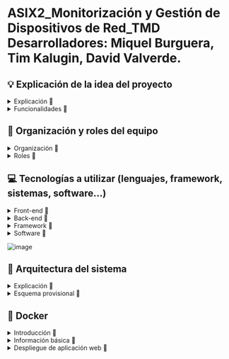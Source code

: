 # ASIX2_Monitorización y Gestión de Dispositivos de Red_TMD <br> Desarrolladores: Miquel Burguera, Tim Kalugin, David Valverde.

## 💡  Explicación de la idea del proyecto
<details>
  <summary>Explicación 🔽</summary>
Monitorización y Gestión de Dispositivos de Red

Este proyecto desarrolla una **aplicación web** destinada al **análisis de redes** y la **gestión de dispositivos** en infraestructuras empresariales. La plataforma ofrece un **dashboard interactivo** que permite monitorizar en tiempo real el **uso de CPU y memoria** de dispositivos de red como routers y switches, así como el **ancho de banda consumido** por los clientes y la identificación de **dispositivos conectados** mediante DHCP. Además, facilita la **configuración remota** de servidores DHCP y DNS, y la **gestión automatizada de reglas de firewall** a través de scripts personalizados.

Para la recopilación de datos, se emplean protocolos como **SNMP** o **Netconf**. El procesamiento y la interacción con los dispositivos se realizan utilizando **PHP** y **Python**, mientras que la visualización de métricas se implementa con **Grafana** o **Chart.js**. La interfaz web está servida por **Nginx**.

Esta solución centraliza y optimiza la **monitorización** y **administración de redes**, mejorando la **eficiencia operativa** y reforzando la **seguridad** en entornos corporativos.

**Palabras clave**: análisis de red, gestión de dispositivos, monitorización, SNMP, Netconf, automatización de firewall, PHP, Python, Grafana, Nginx.
</details>

<details>
<summary>Funcionalidades 🔽</summary>
  
  - Uso de CPU y memoria de dispositivos (routers, switches).
  - Ancho de banda usado por los clientes.
  - Dispositivos conectados a través de DHCP.
  - Configuración básica remota de servidores DHCP y DNS.
  - Gestión de reglas de firewall mediante scripts automatizados.
</details>

## 📝  Organización y roles del equipo
<details>
  <summary>Organización 🔽</summary>

  Hemos decidido respetar los intereses y la motivación de cada miembro del equipo en cuanto a los aspectos de nuestro proyecto en los que desean trabajar. De este modo, todos podemos aprender más sobre las áreas en las que consideramos que podemos enfocarnos como futuras carreras profesionales. No obstante, siempre se garantiza la colaboración y el apoyo entre los integrantes del equipo en caso de no cumplir con los objetivos dentro de los plazos establecidos. 
  
  Al final de cada clase se pondrá en común el trabajo de cada integrante, con el objetivo de que todas las personas en todo momento sepan que se ha hecho ese día y si algún día hay una baja, que se pueda seguir trabajando con normalidad.

</details>

<details>
  <summary>Roles 🔽</summary> 
  
  - David - Programación, documetación (GitHub)
  - Miquel - Sistemas, Redes, documentación (GitHub)
  - Tim - Sistemas, Redes, documentación (GitHub)
</details>

## 💻  Tecnologías a utilizar (lenguajes, framework, sistemas, software...)
<details>
  <summary>Front-end 🔽</summary>

  - HTML
  - CSS
  - Bootstrap
  - Colores a utilizar en el front-end: pendientes a elegir
</details>

<details>
  <summary>Back-end 🔽</summary>

   - Python 
   - PHP
</details>

<details>
  <summary>Framework 🔽</summary>
  
  - API de Python con flask
</details>

<details>
  <summary>Software 🔽</summary>
  
  - Visual Studio
  - Trello
  - GitHub
  - Cloudflare
  - Pi-hole
  - Nginx
  - Grafana
</details>

![image](https://github.com/user-attachments/assets/f267646b-97b2-499a-8770-e1064f8b3263)

## 🔨  Arquitectura del sistema
<details>
  <summary>Explicación 🔽</summary>

</details>

<details>
  <summary>Esquema provisional 🔽</summary>

![Esquemaredmain](img/Arquitectura_red_principal.png)
  
</details>

## :whale:  Docker
<details>
  <summary>Introducción 🔽</summary>

En este proyecto vamos a implementar Docker, una plataforma de contenedorización que permite crear, desplegar y ejecutar aplicaciones en contenedores. Distingue por su portabilidad y consistencia, esto significa que nos permite trabajar desde cualquier sitio desplegando la misma imagen en otro servidor, nube, etc. Además nos proporciona un aislamiento de los servicios, en caso de tener algún fallo en un contenedor, el servicio afectado será únicamente el que se almacenaba dentro de este contenedor. Por último, los contenedores docker comparten el mismo kernel del sistema operativo, lo que permite reducir el consumo de RAM, CPU y memória física, optimizando el tiempo del arranque, desarrollo y apague de los servicios.   

</details>

<details>
  <summary>Información básica 🔽</summary>

¿Qué son los contenedores de docker?
  - La función principal de los contenedores Docker es desarrollar, enviar y ejecutar cualquier aplicación en cualquier sistema, constituyéndose así como una alternativa flexible y capaz de ahorrar recursos frente a la emulación de componentes de hardware basada en máquinas virtuales (VM).

¿Qué diferencias hay entre los contenedores de docker y los lxc?
  - LXC: es un tipo de contenedor de sistema lo que significa que todos los contenedores creados con LXC necesitan un sistema operativo propio para funcionar, podemos tener en un solo contenedor diferentes aplicaciones, más parecido a una máquina virtual, es neutral en cuanto al sistema de archivos, permite guardar datos dentro o fuera del contenedor, facilita la construcción de pilas acopladas o compuestas.
  - Docker: utiliza el sistema operativo del sistema anfitrión (kernel), solo un contenedor para un servicio, es más ligero y modular, se basa en capas de solo lectura mediante AUFS o DeviceMapper, sus instancias son efímeras, y los datos persistentes deben almacenarse en bind mounts o volúmenes de datos.

¿Cuál es la diferencia entre una imagen y un contenedor en docker?
  - Imagen: una imagen es una plantilla fija que contiene el sistema de archivos y la configuración necesarios para ejecutar una aplicación. Si se necesita realizar cambios, hay que crear una nueva imagen a partir del contenedor creado a partir de la imagen inicial.  
  - Contenedor: un contenedor es una instancia de ejecución de una imagen, aunque la imagen contenga todo lo necesario para ejecutar una aplicación no podrá ser ejecutada sin un contenedor. El contenedor es modificable pero, los cambios que se implementan no afectan a la imagen base. Un contenedor puede ser eliminado o detenido sin afectar la imagen. 

¿Qué sucede con los datos cuando un contenedor se elimina?
  -  Cuando un contenedor es eliminado todos los datos no persistentes se borran si no se usan volúmenes o bind mounts.
  -  Volúmenes:  se almacenan fuera del sistema de archivos del contenedor y pueden ser reutilizados por otros contenedores.
  -  Bind Mounts: permite acceder y modificar archivos dentro y fuera del contenedor. 

¿Cuáles son las ventajas de utilizar contenedores de docker?
  - Entre todas las ventajas que proporciona el uso de contenedores de docker destacan las siguientes: la ejecución en cualquier sistema que tenga instalado el docker, el arranque más rápido, menor consumo de los recursos, ejecución independiente de cada contenedor, facilidad de desarrollo y despliegue.

¿Qué tipo de aplicaciones y servicios se pueden desplegar con docker?
  - Docker es muy versátil a la hora del despiegue de las aplicaciones y servicios, puede desplegar aplicaciones web, APIs, BBDD y almacenamiento (MySQL, MongoDB, Elasticsearch, etc.), sistemas de mensajería y colas de trabajo (RabbitMQ, NATS, etc.), entornos de desarrollo y testing (Jenkins, GitLab CI/CD...), servicios de monitoreo y logging (Grafana, Prometheus, etc.), creación de arquitecturas basadas en microservicios utilizando Docker Compose o Kubernetes, aplicaciones de Inteligencia Artificial y Big Data (Jupyter Notebooks, Spark, etc.), VPNs y redes privadas (WireGuard, OpenVPN, Pi-hole, etc.), aplicaciones empresariales y ERP/CRM (WordPress, Magento, etc.)

¿Qué otros tipos de contenedores existen además de Docker?
  - A parte de contenedores LXC y Docker existen otros contenedores para unos u otros propósitos: Podman (alternativa a Docker, utiliza los mismos comandos y no necesita un daemon en segundo plano), CRI-O (más optimizado para Kubernetes), Singularity (usado en entornos científicos), Kata Containers (combina virtualización ligera con seguridad similar de las VMs), Firecracker (contenedores livianos, elaborados por Amazon).

**Webgrafía** [Dockerdocs](https://docs.docker.com/) [DockervsLXC](https://www.upguard.com/blog/docker-vs-lxc)
 
</details>

<details>
  <summary>Despliegue de aplicación web 🔽</summary>
  
  - Para el despliegue de la aplicación web almacenada en Windows hacemos lo siguente, si los archivos no están compromidos no nos saldrá bien, así que, comprimimos en un .zip todos los archivos. Con el comando **scp nombre_archivo.zip usuario@ip:.** copiamos todo el contenido a máquina virtual. Luego definimos una estructura de carpetas y subcarpetas de forma jerárquica. Creamos una carpeta general con el nombre de nuestro proyecto, dentro creamos 4 carpetas más (nginx, web, mysql y sql) + un archivo de configuración de docker compose **docker-compose.yml**. Dentro del archivo docker-compose quitamos la línea comentada y cambiamos una linea de configuración de (- ‘./db:/db’) a (- ‘./sql:/db’). Finalmente añadimos el archivo de configuración **default.conf** dentro de la carpeta de nginx. Solo queda distribuir el contenido dentro de cada carpeta a gusto de cada uno.
  
  
**Webgrafía** 

</details>



